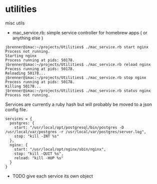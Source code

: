 utilities
=========

misc utils


* mac_service.rb: simple service controller for homebrew apps ( or anything else )

```
jbrenner@imac:~/projects/Utilities$ ./mac_service.rb start nginx
Process not running.
Starting nginx
Process running at pids: 50178.
jbrenner@imac:~/projects/Utilities$ ./mac_service.rb reload nginx
Process running at pids: 50178.
Reloading 50178...
jbrenner@imac:~/projects/Utilities$ ./mac_service.rb stop nginx
Process running at pids: 50178.
Killing 50178...
jbrenner@imac:~/projects/Utilities$ ./mac_service.rb status nginx
Process not running.
```

Services are currently a ruby hash but will probably be moved to a json config file.

```
services = {
  postgres: {
    start: "/usr/local/opt/postgresql/bin/postgres -D /usr/local/var/postgres -r /usr/local/var/postgres/server.log",
    stop: "kill -INT %s"
  },
  nginx: {
    start: "/usr/local/opt/nginx/sbin/nginx",
    stop: "kill -QUIT %s",
    reload: "kill -HUP %s" 
  }   
}     
```

* TODO
give each service its own object 
